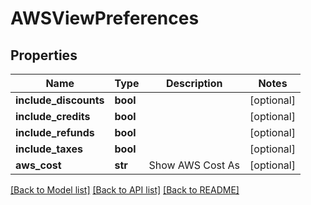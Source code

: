 # AWSViewPreferences

## Properties
Name | Type | Description | Notes
------------ | ------------- | ------------- | -------------
**include_discounts** | **bool** |  | [optional] 
**include_credits** | **bool** |  | [optional] 
**include_refunds** | **bool** |  | [optional] 
**include_taxes** | **bool** |  | [optional] 
**aws_cost** | **str** | Show AWS Cost As | [optional] 

[[Back to Model list]](../README.md#documentation-for-models) [[Back to API list]](../README.md#documentation-for-api-endpoints) [[Back to README]](../README.md)

